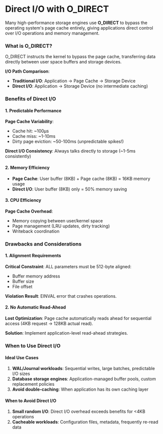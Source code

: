 # Direct I/O with O_DIRECT

Many high-performance storage engines use **O_DIRECT** to bypass the operating system's page cache entirely, giving applications direct control over I/O operations and memory management.

### What is O_DIRECT?

O_DIRECT instructs the kernel to bypass the page cache, transferring data directly between user space buffers and storage devices.

**I/O Path Comparison**:
- **Traditional I/O**: Application → Page Cache → Storage Device
- **Direct I/O**: Application → Storage Device (no intermediate caching)

### Benefits of Direct I/O

#### 1. Predictable Performance
**Page Cache Variability**:
- Cache hit: ~100μs
- Cache miss: ~1-10ms  
- Dirty page eviction: ~50-100ms (unpredictable spikes!)

**Direct I/O Consistency**: Always talks directly to storage (~1-5ms consistently)

#### 2. Memory Efficiency
- **Page Cache**: User buffer (8KB) + Page cache (8KB) = 16KB memory usage
- **Direct I/O**: User buffer (8KB) only = 50% memory saving

#### 3. CPU Efficiency
**Page Cache Overhead**:
- Memory copying between user/kernel space
- Page management (LRU updates, dirty tracking)
- Writeback coordination

### Drawbacks and Considerations

#### 1. Alignment Requirements
**Critical Constraint**: ALL parameters must be 512-byte aligned:
- Buffer memory address
- Buffer size  
- File offset

**Violation Result**: EINVAL error that crashes operations.

#### 2. No Automatic Read-Ahead
**Lost Optimization**: Page cache automatically reads ahead for sequential access (4KB request → 128KB actual read).

**Solution**: Implement application-level read-ahead strategies.

### When to Use Direct I/O

#### Ideal Use Cases
1. **WAL/Journal workloads**: Sequential writes, large batches, predictable I/O sizes
2. **Database storage engines**: Application-managed buffer pools, custom replacement policies
3. **Avoid double-caching**: When application has its own caching layer

#### When to Avoid Direct I/O
1. **Small random I/O**: Direct I/O overhead exceeds benefits for <4KB operations
2. **Cacheable workloads**: Configuration files, metadata, frequently re-read data